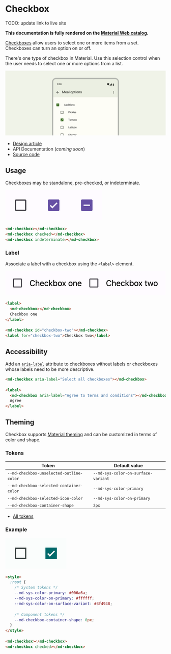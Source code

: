 <!-- catalog-only-start --><!-- ---
name: Checkbox
dirname: checkbox
-----><!-- catalog-only-end -->

# Checkbox

<!--*
# Document freshness: For more information, see go/fresh-source.
freshness: { owner: 'emarquez' reviewed: '2023-05-03' }
tag: 'docType:reference'
*-->

<!-- github-only-start -->

<!-- go/md-checkbox -->

<!-- [TOC] -->

TODO: update link to live site

**This documentation is fully rendered on the
[Material Web catalog](https://github.com/material-components/material-web/tree/main)<!-- {.external} -->.**

<!-- github-only-end -->

[Checkboxes](https://m3.material.io/components/checkbox)<!-- {.external} --> allow users
to select one or more items from a set. Checkboxes can turn an option on or off.

There's one type of checkbox in Material. Use this selection control when the
user needs to select one or more options from a list.

![A list of burger additions represented with checkboxes](images/checkbox/hero.png "Checkboxes in a list of items.")

*   [Design article](https://m3.material.io/components/checkbox) <!-- {.external} -->
*   API Documentation (*coming soon*)
*   [Source code](https://github.com/material-components/material-web/tree/main/checkbox)
    <!-- {.external} -->

<!-- catalog-only-start -->

<!--

## Live Demo

{% playgroundexample dirname=dirname %}

-->

<!-- catalog-only-end -->

## Usage

Checkboxes may be standalone, pre-checked, or indeterminate.

<!-- github-only-start -->

![Three checkboxes in a row that are unselected, selected, and indeterminate](images/checkbox/usage.png "Unselected, selected, and indeterminate checkboxes.")

<!-- github-only-end -->
<!-- catalog-only-start -->

<!--

<div class="figure-wrapper">
  <figure
      style="justify-content:center;"
      aria-label="Three checkboxes in a row that are unselected, selected, and indeterminate">
    <md-checkbox inert></md-checkbox>
    <md-checkbox inert checked></md-checkbox>
    <md-checkbox inert indeterminate></md-checkbox>
  </figure>
</div>

-->

<!-- catalog-only-end -->

```html
<md-checkbox></md-checkbox>
<md-checkbox checked></md-checkbox>
<md-checkbox indeterminate></md-checkbox>
```

### Label

Associate a label with a checkbox using the `<label>` element.

<!-- github-only-start -->

![Two checkboxes with labels](images/checkbox/usage-label.png "Labeled checkboxes.")

<!-- github-only-end -->
<!-- catalog-only-start -->

<!--

<div class="figure-wrapper">
  <figure
      style="justify-content:center;align-items:center;"
      aria-label="Two checkboxes with labels">
    <label inert style="display:flex;align-items:center;">
      <md-checkbox></md-checkbox>
      Checkbox one
    </label>
    <md-checkbox inert id="checkbox-two"></md-checkbox>
    <label inert for="checkbox-two">Checkbox two</label>
  </figure>
</div>

-->

<!-- catalog-only-end -->

```html
<label>
  <md-checkbox></md-checkbox>
  Checkbox one
</label>

<md-checkbox id="checkbox-two"></md-checkbox>
<label for="checkbox-two">Checkbox two</label>
```

## Accessibility

Add an
[`aria-label`](https://developer.mozilla.org/en-US/docs/Web/Accessibility/ARIA/Attributes/aria-label)<!-- {.external} -->
attribute to checkboxes without labels or checkboxes whose labels need to be
more descriptive.

```html
<md-checkbox aria-label="Select all checkboxes"></md-checkbox>

<label>
  <md-checkbox aria-label="Agree to terms and conditions"></md-checkbox>
  Agree
</label>
```

## Theming

Checkbox supports [Material theming](../theming.md) and can be customized in
terms of color and shape.

### Tokens

Token                                    | Default value
---------------------------------------- | -----------------------------------
`--md-checkbox-unselected-outline-color` | `--md-sys-color-on-surface-variant`
`--md-checkbox-selected-container-color` | `--md-sys-color-primary`
`--md-checkbox-selected-icon-color`      | `--md-sys-color-on-primary`
`--md-checkbox-container-shape`          | `2px`

*   [All tokens](https://github.com/material-components/material-web/blob/main/tokens/v0_160/_md-comp-checkbox.scss)
    <!-- {.external} -->

### Example

<!-- github-only-start -->

![Image of a checkbox with a different theme applied](images/checkbox/theming.png "Checkbox theming example.")

<!-- github-only-end -->
<!-- catalog-only-start -->

<!--

<div class="figure-wrapper">
  <figure
      style="justify-content:center;align-items:center;"
      class="styled-example"
      aria-label="Image of a checkbox with a different theme applied">
  <style>
    .styled-example {
      background-color: white;
      border-radius: 28px;

      /* System tokens */
      --md-sys-color-primary: #006a6a;
      --md-sys-color-on-primary: #ffffff;
      --md-sys-color-on-surface-variant: #3f4948;

      /* Component tokens */
      --md-checkbox-container-shape: 0px;
    }
  </style>

<md-checkbox inert></md-checkbox>
<md-checkbox inert checked></md-checkbox>

  </figure>
</div>

-->

<!-- catalog-only-end -->

```html
<style>
  :root {
    /* System tokens */
    --md-sys-color-primary: #006a6a;
    --md-sys-color-on-primary: #ffffff;
    --md-sys-color-on-surface-variant: #3f4948;

    /* Component tokens */
    --md-checkbox-container-shape: 0px;
  }
</style>

<md-checkbox></md-checkbox>
<md-checkbox checked></md-checkbox>
```

